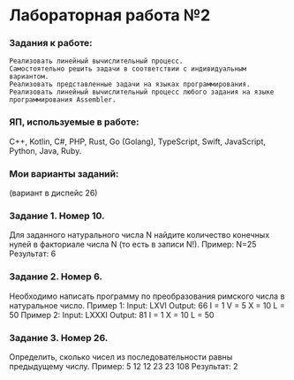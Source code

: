 # Лабораторная работа №2
### Задания к работе:

    Реализовать линейный вычислительный процесс.
    Самостоятельно решить задачи в соответствии с индивидуальным вариантом.
    Реализовать представленные задачи на языках программирования.
    Реализовать линейный вычислительный процесс любого задания на языке программирования Assembler.

### ЯП, используемые в работе:

C++, Kotlin, С#, PHP, Rust, Go (Golang), TypeScript, Swift, JavaScript, Python, Java, Ruby.
### Мои варианты заданий:
(вариант в диспейс 26)

### Задание 1. Номер 10.

Для заданного натурального числа N найдите количество
конечных нулей в факториале числа N (то есть в записи N!).
Пример: N=25
Результат: 6

### Задание 2. Номер 6.

Необходимо написать программу по преобразования римского числа в
натуральное число.
Пример 1:
Input: LXVI
Output: 66
I = 1 V = 5 X = 10 L = 50
Пример 2:
Input: LXXXI
Output: 81
I = 1 X = 10 L = 50

### Задание 3. Номер 26.

Определить, сколько чисел из последовательности равны
предыдущему числу.
Пример: 5 12 12 23 23 108
Результат: 2
